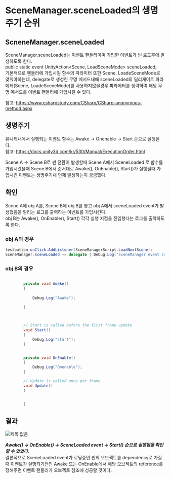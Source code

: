 # SceneManager.sceneLoaded의 생명주기 순위

## ScneneManager.sceneLoaded
SceneManager.sceneLoaded는 이벤트 핸들러이며 가입한 이벤트가 씬 로드후에 발생하도록 한다.   
   public static event UnityAction<Scene, LoadSceneMode> sceneLoaded;   
   기본적으로 핸들러에 가입시킬 함수의 파라미터 또한 Scene, LoadeSceneMode로 맞춰야하는데, delegate로 생성한 무명 메서드내에 sceneLoaded의 딜리게이트 파라메터(Scene, LoadeSceneMode)를 사용하지않을경우 파라메터를 생략하여 해당 무명 메서드를 이벤트 핸들러에 가입시킬 수 있다.

참고: https://www.csharpstudy.com/CSharp/CSharp-anonymous-method.aspx

## 생명주기
유니티내에서 실행되는 이벤트 함수는 Awake -> Onenable -> Start 순으로 실행된다.   
참고: https://docs.unity3d.com/kr/530/Manual/ExecutionOrder.html

Scene A -> Scene B로 씬 전환이 발생할때
Scene A에서 SceneLoaded 로 함수를 가입시켰을때 Scene B에서 순서대로 Awake(), OnEnable(), Start()가 실행될때 가입시킨 이벤트는 생명주기내 언제 발생하는지 궁금했다.

## 확인
Scene A에 obj A를, Scene B에 obj B를 놓고 obj A에서 sceneLoaded event가 발생했음을 알리는 로그를 출력하는 이벤트를 가입시킨다.   
obj B는 Awake(), OnEnable(), Start() 각각 실행 지점을 진입했다는 로그를 출력하도록 한다.

### obj A의 경우
``` c#
testbutton.onClick.AddListener(SceneManagerScript.LoadNextScene);
SceneManager.sceneLoaded += delegate { Debug.Log("SceneManager event raised"); };
```

### obj B의 경우
```c#

        private void Awake()
        {
            
            Debug.Log("Awake");
            
        }



        // Start is called before the first frame update
        void Start()
        {
            Debug.Log("start");
        }


        private void OnEnable()
        {
            Debug.Log("Onenable");
        }

        // Update is called once per frame
        void Update()
        {


        }
```

## 결과
![제목 없음](https://user-images.githubusercontent.com/79313194/155293789-89b90506-893e-452f-933c-92f279fd7090.png)

***Awake() -> OnEnable() -> SceneLoaded event -> Start() 순으로 실행됨을 확인할 수 있었다.***   
결론적으로 SceneLoaded event가 로딩중인 씬의 오브젝트를 dependency로 가질때 이벤트가 실행되기전인 Awake 또는 OnEnable에서 해당 오브젝트의 reference를
정해주면 이벤트 핸들러가 오브젝트 참조에 성공할 것이다.

